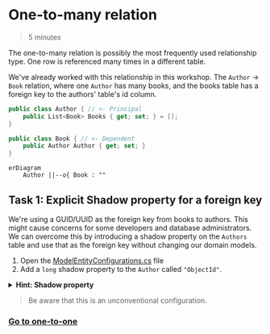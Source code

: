 # One-to-many relation
> 5 minutes

The one-to-many relation is possibly the most frequently used relationship type. One row is referenced many times in
a different table.

We've already worked with this relationship in this workshop. The `Author` -> `Book` relation, where one `Author` has
many books, and the books table has a foreign key to the authors' table's id column.

```csharp
public class Author { // <- Principal
    public List<Book> Books { get; set; } = [];
}

public class Book { // <- Dependent
    public Author Author { get; set; }
}
```

```mermaid
erDiagram
    Author ||--o{ Book : ""
```

## Task 1: Explicit Shadow property for a foreign key

We're using a GUID/UUID as the foreign key from books to authors. This might cause concerns for some developers and 
database administrators. We can overcome this by introducing a shadow property on the `Authors` table and use that as the
foreign key without changing our domain models.

1. Open the [ModelEntityConfigurations.cs](../../Shared/ModelEntityConfigurations.cs) file
2. Add a `long` shadow property to the `Author` called `"ObjectId"`.

<details>
<summary><b>Hint: Shadow property</b></summary>

```csharp
public class AuthorsConfiguration : IEntityTypeConfiguration<Author>
{
    public void Configure(EntityTypeBuilder<Author> builder)
    {
        // Other configuration omitted for brevity
        
        // New config
        builder.Property<long>("ObjectId").IsRequired().UseIdentityColumn();
        builder.HasIndex("ObjectId").IsUnique();
        
        builder.HasMany(a => a.Books)
            .WithOne(b => b.Author)
            // New config
            .HasPrincipalKey("ObjectId")
            .HasForeignKey("AuthorId")
            .IsRequired()
            .OnDelete(DeleteBehavior.Restrict);

    }
}
```
</details>

> Be aware that this is an unconventional configuration.

### [Go to one-to-one](02-one-to-one.md) 